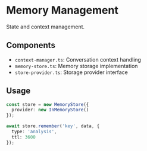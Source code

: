 # Memory Management

State and context management.

## Components
- `context-manager.ts`: Conversation context handling
- `memory-store.ts`: Memory storage implementation
- `store-provider.ts`: Storage provider interface

## Usage
```typescript
const store = new MemoryStore({
  provider: new InMemoryStore()
});

await store.remember('key', data, {
  type: 'analysis',
  ttl: 3600
});
```
